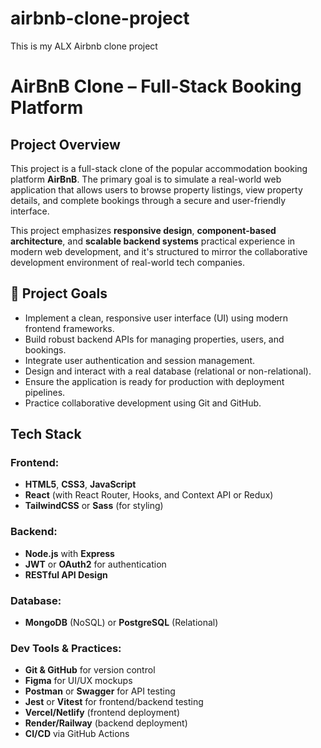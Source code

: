 # airbnb-clone-project
This is my ALX Airbnb clone project

# AirBnB Clone – Full-Stack Booking Platform

## Project Overview

This project is a full-stack clone of the popular accommodation booking platform **AirBnB**. The primary goal is to simulate a real-world web application that allows users to browse property listings, view property details, and complete bookings through a secure and user-friendly interface.

This project emphasizes **responsive design**, **component-based architecture**, and **scalable backend systems** practical experience in modern web development, and it's structured to mirror the collaborative development environment of real-world tech companies.

## 🎯 Project Goals

- Implement a clean, responsive user interface (UI) using modern frontend frameworks.
- Build robust backend APIs for managing properties, users, and bookings.
- Integrate user authentication and session management.
- Design and interact with a real database (relational or non-relational).
- Ensure the application is ready for production with deployment pipelines.
- Practice collaborative development using Git and GitHub.

## Tech Stack

### Frontend:
- **HTML5**, **CSS3**, **JavaScript**
- **React** (with React Router, Hooks, and Context API or Redux)
- **TailwindCSS** or **Sass** (for styling)

### Backend:
- **Node.js** with **Express**
- **JWT** or **OAuth2** for authentication
- **RESTful API Design**

### Database:
- **MongoDB** (NoSQL) or **PostgreSQL** (Relational)

### Dev Tools & Practices:
- **Git & GitHub** for version control
- **Figma** for UI/UX mockups
- **Postman** or **Swagger** for API testing
- **Jest** or **Vitest** for frontend/backend testing
- **Vercel/Netlify** (frontend deployment)
- **Render/Railway** (backend deployment)
- **CI/CD** via GitHub Actions
